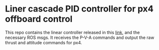 # Liner cascade PID controller for px4 offboard control

This repo contains the linear controller released in this [link](https://github.com/ZJU-FAST-Lab/Fast-Drone-250/tree/master/src/utils), and the necessary ROS msgs. It receives the P-V-A commands and output the raw thrust and attitude commands for px4.
